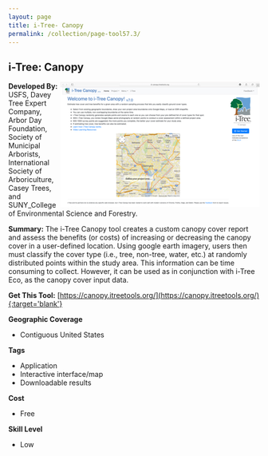 ```yaml
---
layout: page
title: i-Tree- Canopy
permalink: /collection/page-tool57.3/
---
```

## i-Tree: Canopy

<img src="/images/scaled_250_400/TOOLID_57.3_ScreenCapture-1.png" style="max-height:250px;max-width:400;" align="right"/>

**Developed By:** USFS, Davey Tree Expert Company, Arbor Day Foundation, Society of Municipal Arborists, International Society of Arboriculture, Casey Trees, and SUNY_College of Environmental Science and Forestry.

**Summary:** The i-Tree Canopy tool creates a custom canopy cover report and assess the benefits (or costs) of increasing or decreasing the canopy cover in a user-defined location. Using google earth imagery, users then must classify the cover type (i.e., tree, non-tree, water, etc.) at randomly distributed points within the study area. This information can be time consuming to collect. However, it can be used as in conjunction with i-Tree Eco, as the canopy cover input data. 

**Get This Tool:** [https://canopy.itreetools.org/](https://canopy.itreetools.org/){:target='blank'}

**Geographic Coverage**

* Contiguous United States

**Tags**

*  Application
*  Interactive interface/map
*  Downloadable results

**Cost**

* Free

**Skill Level**

* Low
